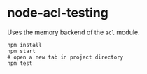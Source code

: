 # node-acl-testing

Uses the memory backend of the `acl` module.

```
npm install
npm start
# open a new tab in project directory
npm test
```
